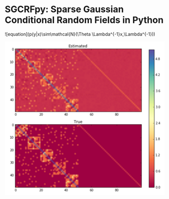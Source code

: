 # SGCRFpy: Sparse Gaussian Conditional Random Fields in Python

![equation](p(y|x)\\sim\\mathcal{N}(\\Theta \\Lambda^{-1}x,\\Lambda^{-1})) 

![alt tag](https://github.com/dswah/sgcrfpy/blob/master/images/scgrf_random_graph.png)
